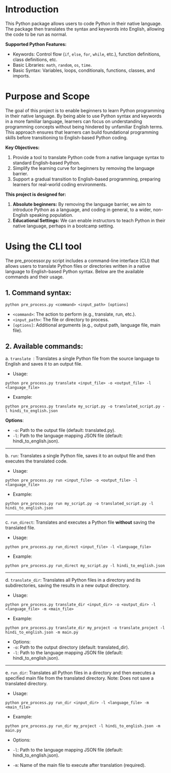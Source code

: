 # Introduction
This Python package allows users to code Python in their native language. The package then translates the syntax and keywords into English, allowing the code to be run as normal. 

**Supported Python Features:** 
- Keywords: Control flow (`if`, `else`, `for`, `while`, etc.), function definitions, class definitions, etc.
- Basic Libraries: `math`, `random`, `os`, `time`.
- Basic Syntax: Variables, loops, conditionals, functions, classes, and imports.

# Purpose and Scope
The goal of this project is to enable beginners to learn Python programming in their native language. By being able to use Python syntax and keywords in a more familiar language, learners can focus on understanding programming concepts without being hindered by unfamiliar English terms. This approach ensures that learners can build foundational programming skills before transitioning to English-based Python coding.

**Key Objectives:**

1. Provide a tool to translate Python code from a native language syntax to standard English-based Python.
2. Simplify the learning curve for beginners by removing the language barrier.
3. Support a gradual transition to English-based programming, preparing learners for real-world coding environments.

**This project is designed for:**
1. **Absolute beginners:** By removing the language barrier, we aim to introduce Python as a language, and coding in general, to a wider, non-English speaking population. 
2. **Educational Settings:** We can enable instructors to teach Python in their native language, perhaps in a bootcamp setting.


# Using the CLI tool
The pre_processor.py script includes a command-line interface (CLI) that allows users to translate Python files or directories written in a native language to English-based Python syntax. Below are the available commands and their usage.

## 1. Command syntax:
```
python pre_process.py <command> <input_path> [options]
```
- `<command>`: The action to perform (e.g., translate, run, etc.).
- `<input_path>`: The file or directory to process.
- `[options]`: Additional arguments (e.g., output path, language file, main file).

## 2. Available commands:
a. `translate `: Translates a single Python file from the source language to English and saves it to an output file.
- Usage:
```
python pre_process.py translate <input_file> -o <output_file> -l <language_file>
```
- Example:
```
python pre_process.py translate my_script.py -o translated_script.py -l hindi_to_english.json
```
**Options**:
- `-o`: Path to the output file (default: translated.py).
- `-l`: Path to the language mapping JSON file (default: hindi_to_english.json).
---
b. `run`: Translates a single Python file, saves it to an output file and then executes the translated code.
- Usage:
```
python pre_process.py run <input_file> -o <output_file> -l <language_file>
```
- Example:
```
python pre_process.py run my_script.py -o translated_script.py -l hindi_to_english.json
```
---
c.  `run_direct`: Translates and executes a Python file **without** saving the translated file. 
- Usage:
```
python pre_process.py run_direct <input_file> -l <language_file>
```
- Example:
```
python pre_process.py run_direct my_script.py -l hindi_to_english.json
```
---
d.  `translate_dir`: Translates all Python files in a directory and its subdirectories, saving the results in a new output directory.
- Usage:
```
python pre_process.py translate_dir <input_dir> -o <output_dir> -l <language_file> -m <main_file>
```
- Example:
```
python pre_process.py translate_dir my_project -o translate_project -l hindi_to_english.json -m main.py
```
- Options:
- `-o`: Path to the output directory (default: translated_dir).
- `-l`: Path to the language mapping JSON file (default: hindi_to_english.json).
---
e. `run_dir`: Translates all Python files in a directory and then executes a specified main file from the translated directory. Note: Does not save a translated directory. 
- Usage:
```
python pre_process.py run_dir <input_dir> -l <language_file> -m <main_file>
```
- Example:
```
python pre_process.py run_dir my_project -l hindi_to_english.json -m main.py
```
- Options:

- `-l`: Path to the language mapping JSON file (default: hindi_to_english.json).
- `-m`: Name of the main file to execute after translation (required).




